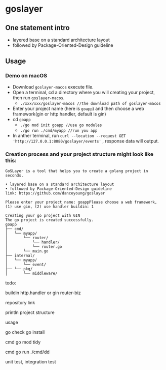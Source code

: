 # goslayer

## One statement intro

* layered base on a standard architecture layout
* followed by Package-Oriented-Design guideline

## Usage

### Demo on macOS

* Download `goslayer-macos` execute file.
* Open a terminal, cd a directory where you will creating your project, then run `goslayer-macos`.
   * `./xxx/xxx/goslayer-macos //the download path of goslayer-macos`
* Enter your project name (here is `goapp`) and then choose a web framework(gin or http handler, default is gin)
* cd `goapp`
   * `./go mod init goapp //use go modules`
   * `./go run ./cmd/myapp //run you app`
* In anther terminal, run `curl --location --request GET 'http://127.0.0.1:8080/goslayer/events'` , response data will output.

### Creation process and your project structure might look like this:

```
GoSLayer is a tool that helps you to create a golang project in seconds.

• layered base on a standard architecture layout
• followed by Package-Oriented-Design guideline
link: https://github.com/danceyoung/goslayer

Please enter your project name: goappPlease choose a web framework,
(1) use gin, (2) use handler buildin: 1

Creating your go project with GIN
The go project is created successfully.
goapp
├── cmd/
│   └── myapp/
│       └── router/
│           └── handler/
│           └── router.go
│       └── main.go
├── internal/
│   └── myapp/
│       └── event/
├── └── pkg/
│       └── middleware/
```

todo:

buildin http.handler or gin
router-biz

repository link

println project structure

usage

go check go install

cmd go mod tidy

cmd go run ./cmd/dd

unit test, integration test
